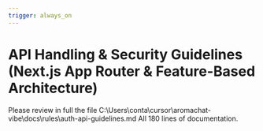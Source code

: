 ```yaml
---
trigger: always_on
---
```


# API Handling & Security Guidelines (Next.js App Router & Feature-Based Architecture)
Please review in full the file C:\Users\conta\cursor\aromachat-vibe\docs\rules\auth-api-guidelines.md
All 180 lines of documentation.